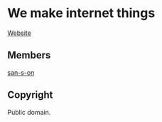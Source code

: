 # We make internet things

[Website](https://191512.xyz/)

## Members

[san-s-on](https://github.com/san-s-on)

## Copyright

Public domain.

<style>@media (prefers-color-scheme:dark){:root{filter:invert(100%)}}</style>
